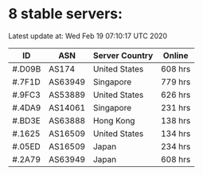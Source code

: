 # 8 stable servers:

Latest update at: Wed Feb 19 07:10:17 UTC 2020

| ID | ASN | Server Country | Online |
| -- | --- | -------------- | ------ |
| #.D09B | AS174 | United States | 608 hrs |
| #.7F1D | AS63949 | Singapore | 779 hrs |
| #.9FC3 | AS53889 | United States | 626 hrs |
| #.4DA9 | AS14061 | Singapore | 231 hrs |
| #.BD3E | AS63888 | Hong Kong | 138 hrs |
| #.1625 | AS16509 | United States | 134 hrs |
| #.05ED | AS16509 | Japan | 234 hrs |
| #.2A79 | AS63949 | Japan | 608 hrs |

